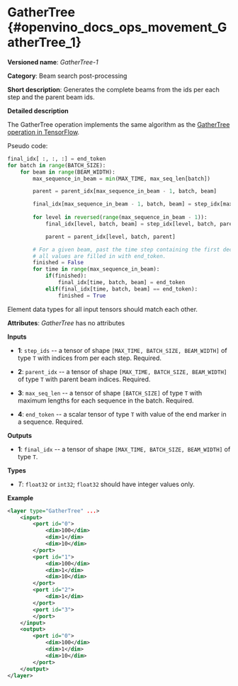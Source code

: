 # GatherTree {#openvino_docs_ops_movement_GatherTree_1}

**Versioned name**: *GatherTree-1*

**Category**: Beam search post-processing

**Short description**: Generates the complete beams from the ids per each step and the parent beam ids.

**Detailed description**

The GatherTree operation implements the same algorithm as the [GatherTree operation in TensorFlow](https://www.tensorflow.org/addons/api_docs/python/tfa/seq2seq/gather_tree).

Pseudo code:

```python
final_idx[ :, :, :] = end_token
for batch in range(BATCH_SIZE):
    for beam in range(BEAM_WIDTH):
        max_sequence_in_beam = min(MAX_TIME, max_seq_len[batch])

        parent = parent_idx[max_sequence_in_beam - 1, batch, beam]

        final_idx[max_sequence_in_beam - 1, batch, beam] = step_idx[max_sequence_in_beam - 1, batch, beam]
       
        for level in reversed(range(max_sequence_in_beam - 1)):
            final_idx[level, batch, beam] = step_idx[level, batch, parent]

            parent = parent_idx[level, batch, parent]

        # For a given beam, past the time step containing the first decoded end_token 
        # all values are filled in with end_token.
        finished = False
        for time in range(max_sequence_in_beam):
            if(finished):
                final_idx[time, batch, beam] = end_token
            elif(final_idx[time, batch, beam] == end_token):
                finished = True
```

Element data types for all input tensors should match each other.

**Attributes**: *GatherTree* has no attributes

**Inputs**

* **1**:  `step_ids` -- a tensor of shape `[MAX_TIME, BATCH_SIZE, BEAM_WIDTH]` of type `T` with indices from per each step. Required.

* **2**:  `parent_idx` -- a tensor of shape `[MAX_TIME, BATCH_SIZE, BEAM_WIDTH]` of type `T` with parent beam indices. Required.

* **3**:  `max_seq_len` -- a tensor of shape `[BATCH_SIZE]` of type `T` with maximum lengths for each sequence in the batch. Required.

* **4**:  `end_token` -- a scalar tensor of type `T` with value of the end marker in a sequence. Required.


**Outputs**

* **1**: `final_idx` -- a tensor of shape `[MAX_TIME, BATCH_SIZE, BEAM_WIDTH]` of type `T`.

**Types**

* *T*: `float32` or `int32`; `float32` should have integer values only.

**Example**

```xml
<layer type="GatherTree" ...>
    <input>
        <port id="0">
            <dim>100</dim>
            <dim>1</dim>
            <dim>10</dim>
        </port>
        <port id="1">
            <dim>100</dim>
            <dim>1</dim>
            <dim>10</dim>
        </port>
        <port id="2">
            <dim>1</dim>
        </port>
        <port id="3">
        </port>
    </input>
    <output>
        <port id="0">
            <dim>100</dim>
            <dim>1</dim>
            <dim>10</dim>
        </port>
    </output>
</layer>
```
